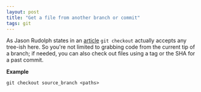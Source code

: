 ```yaml
---
layout: post
title: "Get a file from another branch or commit"
tags: git
---
```

As Jason Rudolph states in an [article][0] `git checkout` actually accepts any tree-ish here. So you're not limited to grabbing code from the current tip of a branch; if needed, you can also check out files using a tag or the SHA for a past commit.

**Example**

`git checkout source_branch <paths>`

[0]: http://jasonrudolph.com/blog/2009/02/25/git-tip-how-to-merge-specific-files-from-another-branch/